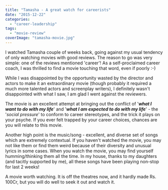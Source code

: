```yaml
---
title: "Tamasha - A great watch for careerists"
date: "2015-12-22"
categories: 
  - "career-leadership"
tags: 
  - "movie-review"
coverImage: "tamasha-movie.jpg"
---
```


I watched Tamasha couple of weeks back, going against my usual tendency of only watching movies with good reviews. The reason to go was very simple: one of the reviews mentioned 'career'! As a self-proclaimed career coach, I was thrilled to find a movie touching that word, even if poorly :-)

While I was disappointed by the opportunity wasted by the director and actors to make it an extraordinary movie (though probably it required a much more talented actors and screenplay writers), I definitely wasn't disappointed with what I saw, I am glad I went against the reviewers.

The movie is an excellent attempt at bringing out the conflict of '**_what I want to do with my life_**' and '**_what I am expected to do with my life_**' - the '_social pressure_' to conform to career stereotypes, and the trick it plays on your psyche. If you ever felt trapped by your career choices, chances are you will relate to this movie.

Another high point is the music/song - excellent, and diverse set of songs which are extremely contextual. If you haven't watched the movie, you may not like them or find them weird because of their diversity and unusual lyrics in some cases. When you watch the movie, you may find yourself humming/thinking them all the time. In my house, thanks to my daughters (and tacitly supported by me), all these songs have been playing non-stop for last 2 weeks!

A movie worth watching. It is off the theatres now, and it hardly made Rs. 100Cr, but you will do well to seek it out and watch it.
